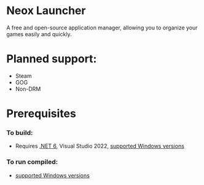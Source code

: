 # Neox Launcher

A free and open-source application manager, allowing you to organize your games easily and quickly.

# Planned support:
- Steam
- GOG
- Non-DRM

# Prerequisites
### To build:
- Requires [.NET 6](https://github.com/dotnet/core/blob/main/release-notes/6.0/install-windows.md), Visual Studio 2022, [supported Windows versions](https://github.com/dotnet/core/blob/main/release-notes/6.0/supported-os.md)

### To run compiled:
- [supported Windows versions](https://github.com/dotnet/core/blob/main/release-notes/6.0/supported-os.md)
